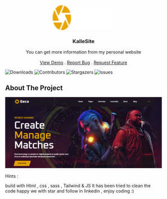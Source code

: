 <br/>
<p align="center">
  <a href="https://arshiafarrokhi.github.io/KalleSite/">
    <img src="assets/images/logo.png" alt="Logo" width="200" height="80">
  </a>

  <h3 align="center">KalleSite</h3>

  <p align="center">
    You can get more information from my personal website
    <br/>
    <br/>
    <a href="https://arshiafarrokhi.github.io/Gamingweb/">View Demo</a>
    .
    <a href="https://arshiafarrokhi.github.io/Gamingweb/issues">Report Bug</a>
    .
    <a href="https://arshiafarrokhi.github.io/Gamingweb/issues">Request Feature</a>
  </p>
</p>

![Downloads](https://img.shields.io/github/downloads/arshiafarrokhi/BitCoinLivePrice/total) ![Contributors](https://img.shields.io/github/contributors/arshiafarrokhi/BitCoinLivePrice?color=dark-green) ![Stargazers](https://img.shields.io/github/stars/arshiafarrokhi/BitCoinLivePrice?style=social) ![Issues](https://img.shields.io/github/issues/arshiafarrokhi/BitCoinLivePrice) 

## About The Project

<img src="assets/images/Untitled.png" alt="about">

Hints :

build with Html , css , sass , Tailwind & JS
It has been tried to clean the code
happy we with star and follow in linkedin , enjoy coding :)
